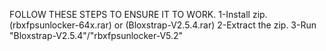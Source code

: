FOLLOW THESE STEPS TO ENSURE IT TO WORK.
1-Install zip.(rbxfpsunlocker-64x.rar) or (Bloxstrap-V2.5.4.rar)
2-Extract the zip.
3-Run "Bloxstrap-V2.5.4"/"rbxfpsunlocker-V5.2"
